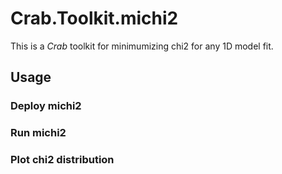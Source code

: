 # Crab.Toolkit.michi2
This is a _Crab_ toolkit for minimumizing chi2 for any 1D model fit. 

## Usage ##

### Deploy michi2 ###

### Run michi2 ###

### Plot chi2 distribution ###



